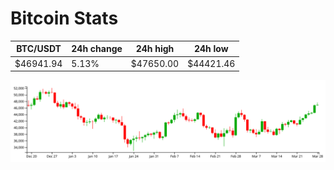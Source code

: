 # Bitcoin Stats

BTC/USDT|24h change|24h high|24h low|
|---|---|---|---|
|$46941.94|5.13%|$47650.00|$44421.46|

<img src="./chart.svg">
